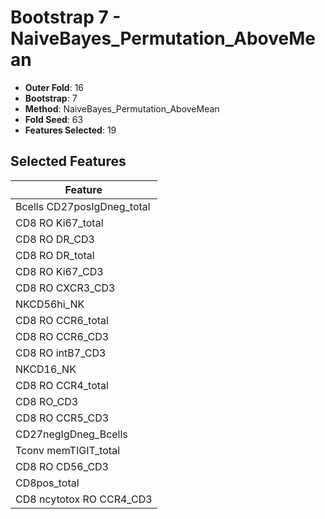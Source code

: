 # Bootstrap 7 - NaiveBayes_Permutation_AboveMean

- **Outer Fold**: 16
- **Bootstrap**: 7
- **Method**: NaiveBayes_Permutation_AboveMean
- **Fold Seed**: 63
- **Features Selected**: 19

## Selected Features

| Feature |
|---------|
| Bcells CD27posIgDneg_total |
| CD8 RO Ki67_total |
| CD8 RO DR_CD3 |
| CD8 RO DR_total |
| CD8  RO Ki67_CD3 |
| CD8 RO CXCR3_CD3 |
| NKCD56hi_NK |
| CD8 RO CCR6_total |
| CD8 RO CCR6_CD3 |
| CD8 RO intB7_CD3 |
| NKCD16_NK |
| CD8 RO CCR4_total |
| CD8 RO_CD3 |
| CD8 RO CCR5_CD3 |
| CD27negIgDneg_Bcells |
| Tconv memTIGIT_total |
| CD8 RO CD56_CD3 |
| CD8pos_total |
| CD8 ncytotox RO CCR4_CD3 |
